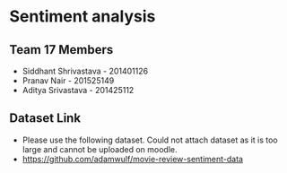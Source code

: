 # Sentiment analysis

## Team 17 Members
  * Siddhant Shrivastava - 201401126
  * Pranav Nair - 201525149
  * Aditya Srivastava - 201425112

## Dataset Link
  * Please use the following dataset. Could not attach dataset as it is too
  large and cannot be uploaded on moodle.
  * https://github.com/adamwulf/movie-review-sentiment-data

